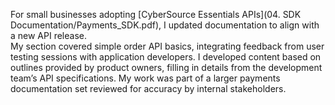 For small businesses adopting [CyberSource Essentials APIs](04. SDK Documentation/Payments_SDK.pdf), I updated documentation to align with a new API release.</br>
My section covered simple order API basics, integrating feedback from user testing sessions with application developers.
I developed content based on outlines provided by product owners, filling in details from the development team’s API specifications. My work was part of a larger payments documentation set reviewed for accuracy by internal stakeholders.
